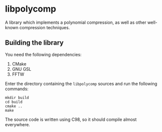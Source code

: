 # libpolycomp

A library which implements a polynomial compression, as well as other
well-known compression techniques.

## Building the library

You need the following dependencies:

1. CMake
2. GNU GSL
3. FFTW

Enter the directory containing the `libpolycomp` sources and run the
following commands:

    mkdir build
    cd build
    cmake ..
    make

The source code is written using C98, so it should compile almost
everywhere.
